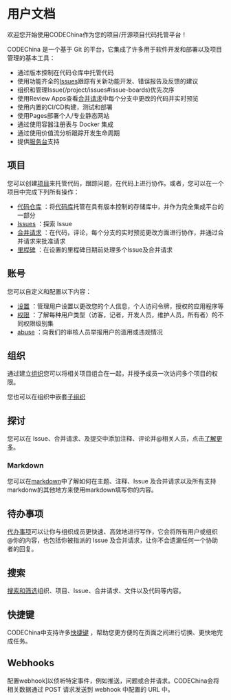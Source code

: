 # 用户文档[](#user "Permalink")

欢迎您开始使用CODEChina作为您的项目/开源项目代码托管平台！

CODEChina 是一个基于 Git 的平台，它集成了许多用于软件开发和部署以及项目管理的基本工具：

*   通过版本控制在代码仓库中托管代码
*   使用功能齐全的[Issues](/project/issues#issues-list)跟踪有关新功能开发、错误报告及反馈的建议
*   组织和管理Issue(/project/issues#issue-boards)优先次序
*   使用Review Apps查看[合并请求](/project/merge_requests)中每个分支中更改的代码并实时预览
*   使用内置的CI/CD构建，测试和部署
*   使用Pages部署个人/专业静态网站
*   通过使用容器注册表与 Docker 集成
*   通过使用价值流分析跟踪开发生命周期
*   提供[服务台](/project/service_desk)支持

## 项目[](#project "Permalink")

您可以创建[项目](project)来托管代码，跟踪问题，在代码上进行协作。或者，您可以在一个项目中完成下列所有操作：

*   [代码仓库](/project/repo) ：将[代码库](/project/repo)托管在具有版本控制的存储库中，并作为完全集成平台的一部分
*   [Issues](/project/issues) ：探索 Issue
*   [合并请求](/project/merge_requests) ：在代码，评论，每个分支的实时预览更改方面进行协作，并通过合并请求来批准请求
*   [里程碑](/project/milestone) ：在设置的里程碑日期前处理多个Issue及合并请求

## 账号[](#account "Permalink")

您可以自定义和配置以下内容：

*   [设置](/account) ：管理用户设置以更改您的个人信息，个人访问令牌，授权的应用程序等
*   [权限](/permissions) ：了解每种用户类型（访客，记者，开发人员，维护人员，所有者）的不同权限级别集
*   [abuse](/abuse) ：向我们的审核人员举报用户的滥用或违规情况

## 组织[](#organization "Permalink")

通过建立[组织](/org)您可以将相关项目组合在一起，并授予成员一次访问多个项目的权限。

您也可以在组织中嵌套[子组织](/org/sub_org) 

## 探讨[](#discussions "Permalink")

您可以在 Issue、合并请求、及提交中添加注释、评论并@相关人员，点击[了解更多](/discussions)。

### Markdown[](#markdown "Permalink")

您可以在[markdown](/docs/user/markdown)中了解如何在主题、注释、Issue 及合并请求以及所有支持markdonw的其他地方来使用markdown填写你的内容。

## 待办事项[](#todo "Permalink")

[代办事项](/todo)可以让你与组织成员更快速、高效地进行写作，它会将所有用户或组织 @你的内容，也包括你被指派的 Issue 及合并请求，让你不会遗漏任何一个协助者的回复。

## 搜索[](#search "Permalink")

[搜索和筛选](/search)组织、项目、Issue、合并请求、文件以及代码等内容。

## 快捷键[](#shortcutkey "Permalink")

CODEChina中支持许多[快捷键](/shortcutkey) ，帮助您更方便的在页面之间进行切换、更快地完成任务。

## Webhooks[](#webhooks "Permalink")

配置webhook]以侦听特定事件，例如推送，问题或合并请求。CODEChina会将相关数据通过 POST 请求发送到 webhook 中配置的 URL 中。